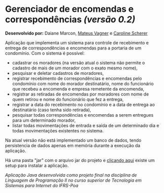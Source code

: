 # Gerenciador de encomendas e correspondências _(versão 0.2)_

**Desenvolvido por:** Daiane Marcon, [Mateus Vagner](https://github.com/mateusvagner) e [Caroline Scherer](https://github.com/carolineschererr)

Aplicação que implementa um sistema para controle de recebimento e entrega de correspondências e encomendas para a portaria de um condomínio.
Com o sistema é possível:
- cadastrar os moradores (na versão atual o sistema não permite o cadastro de mais de um morador com o exato mesmo nome),
- pesquisar e deletar cadastros de moradores,
- registrar recebimento de correspondências e encomendas pelo condomínio com nome do morador destinatário, nome do funcionário que recebeu a encomenda e empresa remetente da encomenda,
- registrar as retiradas de encomendas por moradores com nome de quem retirou e nome do funcionário que fez a entrega,
- registrar a data do recebimento no condomínio e a data de entrega ao destinatário (caso tenha sido retirada),
- pesquisar todas correspondências e encomendas a serem entregues para um determinado morador,
- listar todas movimentações de entrada e saída de um determinado dia e todas movimentações existentes no sistema.

Na atual versão não está implementado um banco de dados, tendo persistencia de dados apenas em memória durante a execução da aplicação.

Há uma pasta "jar" com o arquivo jar do projeto e [clicando aqui](./setup_gerenciador_encomendas.exe) existe um setup para instalar a aplicação.

_Aplicação Java desenvolvida como projeto final na disciplina de Linguagem de Programação II no curso superior de Tecnologia em Sistemas para Internet do IFRS-Poa_




